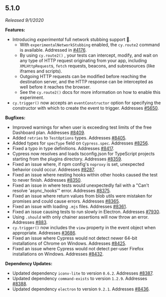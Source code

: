 ## 5.1.0

_Released 9/1/2020_

**Features:**

- Introducing _experimental_ full network stubbing support 🎉.
  - With `experimentalNetworkStubbing` enabled, the `cy.route2` command is
    available. Addressed in
    [#4176](https://github.com/cypress-io/cypress/issues/4176).
  - By using `cy.route2()` , your tests can intercept, modify, and wait
    on any type of HTTP request originating from your app, including
    `XMLHttpRequest`s, `fetch` requests, beacons, and subresources (like iframes
    and scripts).
  - Outgoing HTTP requests can be modified before reaching the destination
    server, and the HTTP response can be intercepted as well before it reaches
    the browser.
  - See the `cy.route2()`  docs for more information on how to enable
    this experiment.
- `cy.trigger()` now accepts an `eventConstructor` option for specifying the
  constructor with which to create the event to trigger. Addresses
  [#5650](https://github.com/cypress-io/cypress/issues/5650).

**Bugfixes:**

- Improved warnings for when user is exceeding test limits of the free Dashboard
  plan. Addresses [#8409](https://github.com/cypress-io/cypress/issues/8409).
- Added `retries` to `TestOptions` types. Addresses
  [#8405](https://github.com/cypress-io/cypress/issues/8405).
- Added types for `specType` field on `Cypress.spec`. Addresses
  [#8256](https://github.com/cypress-io/cypress/issues/8256).
- Fixed a typo in type definitions. Addresses
  [#8417](https://github.com/cypress-io/cypress/issues/8417).
- Cypress now resolves and loads tsconfig.json for TypeScript projects starting
  from the plugins directory. Addresses
  [#8359](https://github.com/cypress-io/cypress/issues/8359).
- Fixed an issue where, if npm config's `noproxy` is set, unexpected behavior
  could occur. Addresses
  [#8287](https://github.com/cypress-io/cypress/issues/8287).
- Fixed an issue where nesting hooks within other hooks caused the test to never
  finish. Addresses [#8350](https://github.com/cypress-io/cypress/issues/8350).
- Fixed an issue in where tests would unexpectedly fail with a "Can't resolve
  'async_hooks'" error. Addresses
  [#8375](https://github.com/cypress-io/cypress/issues/8375).
- Fixed an issue where return values from blob utils were mistaken for promises
  and could cause errors. Addresses
  [#8365](https://github.com/cypress-io/cypress/issues/8365).
- Fixed an issue with loading `.mjs` files. Addresses
  [#8361](https://github.com/cypress-io/cypress/issues/8361).
- Fixed an issue causing tests to run slowly in Electron. Addresses
  [#7930](https://github.com/cypress-io/cypress/issues/7930).
- Using `.should` with only chainer assertions will now throw an error.
  Addresses [#883](https://github.com/cypress-io/cypress/issues/883).
- `cy.trigger()` now includes the `view` property in the event object when
  appropriate. Addresses
  [#3686](https://github.com/cypress-io/cypress/issues/3686).
- Fixed an issue where Cypress would not detect newer 64-bit installations of
  Chrome on Windows. Addresses
  [#8425](https://github.com/cypress-io/cypress/issues/8425).
- Fixed an issue where Cypress would not detect per-user Firefox installations
  on Windows. Addresses
  [#8432](https://github.com/cypress-io/cypress/issues/8432).

**Dependency Updates:**

- Updated dependency `iconv-lite` to version `0.6.2`. Addresses
  [#8387](https://github.com/cypress-io/cypress/issues/8387).
- Updated dependency `command-exists` to version `1.2.9`. Addresses
  [#8388](https://github.com/cypress-io/cypress/issues/8388).
- Updated dependency `electron` to version `9.2.1`. Addresses
  [#8436](https://github.com/cypress-io/cypress/issues/8436).
